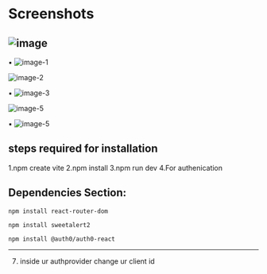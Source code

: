 # Screenshots
 ![image](https://github.com/user-attachments/assets/40545c41-99d3-4e91-8850-a2cee1b2812a)
---
▪️
![image-1](https://github.com/user-attachments/assets/f771252f-2143-4bea-a4ec-56c0e954caf8)

![image-2](https://github.com/user-attachments/assets/d7fecab9-a1e9-45a6-8f48-9c3a752bcc7e)

▪️
![image-3](https://github.com/user-attachments/assets/acf1616a-bee7-45cb-ba4d-1e70034ec423)

![image-5](https://github.com/user-attachments/assets/7f2cfd30-fb51-48e5-85a2-55c704fe5306)

▪️
![image-5](https://github.com/user-attachments/assets/48b623d1-70a8-4387-9146-76f8a675feac)

## steps required for installation

1.npm create vite
2.npm install
3.npm run dev
4.For authenication 


## Dependencies Section:

```
npm install react-router-dom
```
```
npm install sweetalert2
```
```
npm install @auth0/auth0-react 
```
---

7. inside ur authprovider change ur client id



